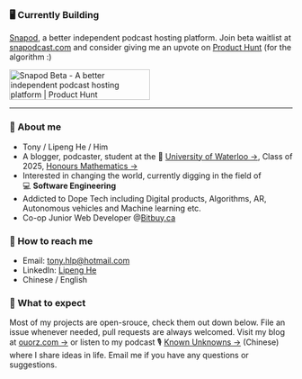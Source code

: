 ### :desktop_computer: Currently Building
[Snapod](https://twitter.com/Snapodcast), a better independent podcast hosting platform. Join beta waitlist at [snapodcast.com](https://www.snapodcast.com) and consider giving me an upvote on [Product Hunt](https://www.producthunt.com/posts/snapod-beta) (for the algorithm :)

<a href="https://www.producthunt.com/posts/snapod-beta?utm_source=badge-featured&utm_medium=badge&utm_souce=badge-snapod-beta" target="_blank"><img src="https://api.producthunt.com/widgets/embed-image/v1/featured.svg?post_id=295290&theme=light" alt="Snapod Beta - A better independent podcast hosting platform | Product Hunt" style="width: 250px; height: 54px;" width="250" height="54" /></a>

---

### :raising_hand: About me
+ Tony / Lipeng He / Him
+ A blogger, podcaster, student at the :school:&nbsp;[University of Waterloo →](https://uwaterloo.ca), Class of 2025, [Honours Mathematics →](https://uwaterloo.ca/future-students/programs/mathematics)
+ Interested in changing the world, currently digging in the field of :computer:&nbsp;**Software Engineering**
+ Addicted to Dope Tech including Digital products, Algorithms, AR, Autonomous vehicles and Machine learning etc.
+ Co-op Junior Web Developer @[Bitbuy.ca](https://bitbuy.ca)


### :information_desk_person:	How to reach me
+ Email: tony.hlp@hotmail.com
+ LinkedIn: [Lipeng He](https://www.linkedin.com/in/lipenghe)
+ Chinese / English


### :no_good: What to expect
Most of my projects are open-srouce, check them out down below. File an issue whenever needed, pull requests are always welcomed. Visit my blog at [ouorz.com →](https://www.ouorz.com) or listen to my podcast :studio_microphone:&nbsp;[Known Unknowns →](https://kukfm.com) (Chinese) where I share ideas in life. Email me if you have any questions or suggestions.
